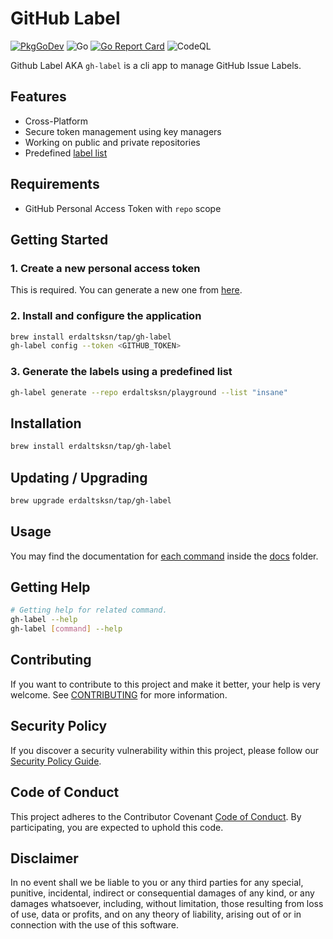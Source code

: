 # GitHub Label

[![PkgGoDev](https://pkg.go.dev/badge/github.com/erdaltsksn/gh-label)](https://pkg.go.dev/github.com/erdaltsksn/gh-label)
![Go](https://github.com/erdaltsksn/cui/workflows/Go%20(build)/badge.svg)
[![Go Report Card](https://goreportcard.com/badge/github.com/erdaltsksn/gh-label)](https://goreportcard.com/report/github.com/erdaltsksn/gh-label)
![CodeQL](https://github.com/erdaltsksn/gh-label/workflows/CodeQL/badge.svg)

Github Label AKA `gh-label` is a cli app to manage GitHub Issue Labels.

## Features

- Cross-Platform
- Secure token management using key managers
- Working on public and private repositories
- Predefined [label list](https://github.com/erdaltsksn/gh-label/tree/main/labels)

## Requirements

- GitHub Personal Access Token with `repo` scope

## Getting Started

### 1. Create a new personal access token

This is required. You can generate a new one from [here](https://github.com/settings/tokens/new).

### 2. Install and configure the application

```sh
brew install erdaltsksn/tap/gh-label
gh-label config --token <GITHUB_TOKEN>
```

### 3. Generate the labels using a predefined list

```sh
gh-label generate --repo erdaltsksn/playground --list "insane"
```

## Installation

```sh
brew install erdaltsksn/tap/gh-label
```

## Updating / Upgrading


```sh
brew upgrade erdaltsksn/tap/gh-label
```

## Usage

You may find the documentation for [each command](docs/gh-label.md) inside the
[docs](docs) folder.

## Getting Help

```sh
# Getting help for related command.
gh-label --help
gh-label [command] --help
```

## Contributing

If you want to contribute to this project and make it better, your help is very
welcome. See [CONTRIBUTING](.github/CONTRIBUTING.md) for more information.

## Security Policy

If you discover a security vulnerability within this project, please follow our
[Security Policy Guide](.github/SECURITY.md).

## Code of Conduct

This project adheres to the Contributor Covenant [Code of Conduct](.github/CODE_OF_CONDUCT.md).
By participating, you are expected to uphold this code.

## Disclaimer

In no event shall we be liable to you or any third parties for any special,
punitive, incidental, indirect or consequential damages of any kind, or any
damages whatsoever, including, without limitation, those resulting from loss of
use, data or profits, and on any theory of liability, arising out of or in
connection with the use of this software.
